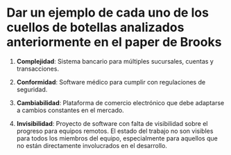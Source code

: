 # Dar un ejemplo de cada uno de los cuellos de botellas analizados anteriormente en el paper de Brooks

1. **Complejidad**: Sistema bancario para múltiples sucursales, cuentas y transacciones.
   
2. **Conformidad**: Software médico para cumplir con regulaciones de seguridad.

3. **Cambiabilidad**: Plataforma de comercio electrónico que debe adaptarse a cambios constantes en el mercado.

4. **Invisibilidad**: Proyecto de software con falta de visibilidad sobre el progreso para equipos remotos. El estado del trabajo no son visibles para todos los miembros del equipo, especialmente para aquellos que no están directamente involucrados en el desarrollo.
